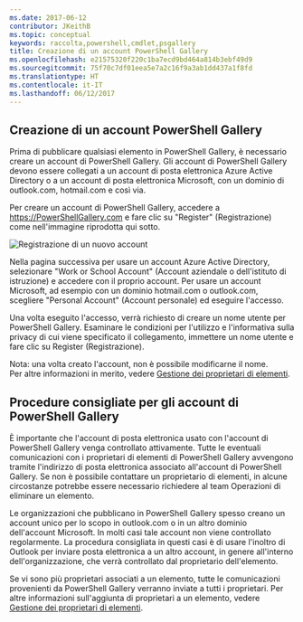 ```yaml
---
ms.date: 2017-06-12
contributor: JKeithB
ms.topic: conceptual
keywords: raccolta,powershell,cmdlet,psgallery
title: Creazione di un account PowerShell Gallery
ms.openlocfilehash: e21575320f220c1ba7ecd9bd464a814b3ebf49d9
ms.sourcegitcommit: 75f70c7df01eea5e7a2c16f9a3ab1dd437a1f8fd
ms.translationtype: HT
ms.contentlocale: it-IT
ms.lasthandoff: 06/12/2017
---
```

## <a name="creating-a-powershell-gallery-account"></a>Creazione di un account PowerShell Gallery

Prima di pubblicare qualsiasi elemento in PowerShell Gallery, è necessario creare un account di PowerShell Gallery. Gli account di PowerShell Gallery devono essere collegati a un account di posta elettronica Azure Active Directory o a un account di posta elettronica Microsoft, con un dominio di outlook.com, hotmail.com e così via.

Per creare un account di PowerShell Gallery, accedere a https://PowerShellGallery.com e fare clic su "Register" (Registrazione) come nell'immagine riprodotta qui sotto. 

![Registrazione di un nuovo account](./images/CreatingAccount-Register.png)

Nella pagina successiva per usare un account Azure Active Directory, selezionare "Work or School Account" (Account aziendale o dell'istituto di istruzione) e accedere con il proprio account. Per usare un account Microsoft, ad esempio con un dominio hotmail.com o outlook.com, scegliere "Personal Account" (Account personale) ed eseguire l'accesso. 

Una volta eseguito l'accesso, verrà richiesto di creare un nome utente per PowerShell Gallery. Esaminare le condizioni per l'utilizzo e l'informativa sulla privacy di cui viene specificato il collegamento, immettere un nome utente e fare clic su Register (Registrazione).

Nota: una volta creato l'account, non è possibile modificarne il nome.  
Per altre informazioni in merito, vedere [Gestione dei proprietari di elementi](https://msdn.microsoft.com/en-us/powershell/gallery/psgallery/managing-item-owners).

## <a name="recommended-practices-for-powershell-gallery-accounts"></a>Procedure consigliate per gli account di PowerShell Gallery

È importante che l'account di posta elettronica usato con l'account di PowerShell Gallery venga controllato attivamente.
Tutte le eventuali comunicazioni con i proprietari di elementi di PowerShell Gallery avvengono tramite l'indirizzo di posta elettronica associato all'account di PowerShell Gallery.
Se non è possibile contattare un proprietario di elementi, in alcune circostanze potrebbe essere necessario richiedere al team Operazioni di eliminare un elemento.

Le organizzazioni che pubblicano in PowerShell Gallery spesso creano un account unico per lo scopo in outlook.com o in un altro dominio dell'account Microsoft.
In molti casi tale account non viene controllato regolarmente. La procedura consigliata in questi casi è di usare l'inoltro di Outlook per inviare posta elettronica a un altro account, in genere all'interno dell'organizzazione, che verrà controllato dal proprietario dell'elemento.

Se vi sono più proprietari associati a un elemento, tutte le comunicazioni provenienti da PowerShell Gallery verranno inviate a tutti i proprietari.
Per altre informazioni sull'aggiunta di proprietari a un elemento, vedere [Gestione dei proprietari di elementi](https://msdn.microsoft.com/en-us/powershell/gallery/psgallery/managing-item-owners). 

